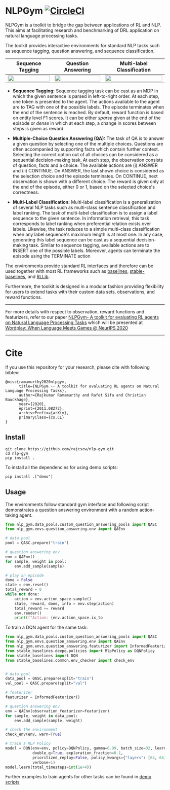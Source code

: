 # NLPGym [![CircleCI](https://circleci.com/gh/rajcscw/nlp-gym/tree/main.svg?style=svg)](https://circleci.com/gh/rajcscw/nlp-gym/tree/main)

NLPGym is a toolkit to bridge the gap between applications of RL and NLP. This aims at facilitating research and benchmarking of DRL application on natural language processing tasks. 

The  toolkit provides interactive environments for standard NLP tasks such as sequence tagging, question answering, and sequence classification. 


Sequence Tagging             |  Question Answering |  Multi-label Classification
:-------------------------:|:-------------------------:|:-------------------------:
<img src="assets/sequence_tagging.png" width="100%"/> |  <img src="assets/question_answering.png" width="100%"/> |  <img src="assets/multilabel.png" width="100%"/> 


- **Sequence Tagging:** Sequence tagging task can be cast as an MDP in which the given sentence is parsed in left-to-right order. At each step, one token is presented to the agent. The actions available to the agent are to TAG with one of the possible labels. The episode terminates when the end of the sentence is reached. By default, reward function is based on entity level F1 scores. It can be either *sparse* given at the end of the episode or *dense* in which at each step, a change in scores between steps is given as reward.


- **Multiple-Choice Question Answering (QA):** The task of QA is to answer a given question by selecting one of the multiple choices. Questions are often accompanied by supporting facts which contain further context.  Selecting the correct option out of all choices can be considered as a sequential decision-making task. At each step, the observation consists of question, facts and a choice. The available actions are (i) ANSWER and (ii) CONTINUE. On ANSWER, the last shown choice is considered as the selection choice and the episode terminates. On CONTINUE, next observation is shown with a different choice. The reward is given only at the end of the episode, either 0 or 1, based on the selected choice's correctness.


- **Multi-Label Classification:** Multi-label classification is a generalization of several NLP tasks such as multi-class sentence classification and label ranking. The task of multi-label classification is to assign a label sequence to the given sentence. In information retrieval, this task corresponds to label ranking when preferential relation exists over labels. Likewise, the task reduces to a simple multi-class classification when any label sequence's maximum length is at most one. In any case, generating this label sequence can be cast as a sequential decision-making task. Similar to sequence tagging, available actions are to INSERT one of the possible labels. Moreover, agents can terminate the episode using the TERMINATE action



The environments provide standard RL interfaces and therefore can be used together with most RL frameworks such as [baselines](https://github.com/openai/baselines), [stable-baselines](https://github.com/hill-a/stable-baselines), and [RLLib](https://github.com/ray-project/ray). 


Furthermore, the toolkit is designed in a modular fashion providing flexibility for users to extend tasks with their custom data sets, observations, and reward functions.


_________________

For more details with respect to observation, reward functions and featurizers, refer to our paper [NLPGym- A toolkit for evaluating RL agents on Natural Language Processing Tasks](https://arxiv.org/abs/2011.08272) which will be presented at [Wordplay: When Language Meets Games @ NeurIPS 2020](https://wordplay-workshop.github.io/)

_________________

# Cite
If you use this repository for your research, please cite with following bibtex:

```
@misc{ramamurthy2020nlpgym,
      title={NLPGym -- A toolkit for evaluating RL agents on Natural Language Processing Tasks}, 
      author={Rajkumar Ramamurthy and Rafet Sifa and Christian Bauckhage},
      year={2020},
      eprint={2011.08272},
      archivePrefix={arXiv},
      primaryClass={cs.CL}
}

```

## Install
```
git clone https://github.com/rajcscw/nlp-gym.git
cd nlp-gym
pip install .
```

To install all the dependencies for using demo scripts: 
```
pip install .["demo"]
```
</hr>

## Usage

The environments follow standard gym interface and following script demonstrates a question answering environment with a random action-taking agent.


```python
from nlp_gym.data_pools.custom_question_answering_pools import QASC
from nlp_gym.envs.question_answering.env import QAEnv

# data pool
pool = QASC.prepare("train")

# question answering env
env = QAEnv()
for sample, weight in pool:
    env.add_sample(sample)

# play an episode
done = False
state = env.reset()
total_reward = 0
while not done:
    action = env.action_space.sample()
    state, reward, done, info = env.step(action)
    total_reward += reward
    env.render()
    print(f"Action: {env.action_space.ix_to
```

To train a DQN agent for the same task:

```python
from nlp_gym.data_pools.custom_question_answering_pools import QASC
from nlp_gym.envs.question_answering.env import QAEnv
from nlp_gym.envs.question_answering.featurizer import InformedFeaturizer
from stable_baselines.deepq.policies import MlpPolicy as DQNPolicy
from stable_baselines import DQN
from stable_baselines.common.env_checker import check_env


# data pool
data_pool = QASC.prepare(split="train")
val_pool = QASC.prepare(split="val")

# featurizer
featurizer = InformedFeaturizer()

# question answering env
env = QAEnv(observation_featurizer=featurizer)
for sample, weight in data_pool:
    env.add_sample(sample, weight)

# check the environment
check_env(env, warn=True)

# train a MLP Policy
model = DQN(env=env, policy=DQNPolicy, gamma=0.99, batch_size=32, learning_rate=1e-4,
            double_q=True, exploration_fraction=0.1,
            prioritized_replay=False, policy_kwargs={"layers": [64, 64]},
            verbose=1)
model.learn(total_timesteps=int(1e+4))
```

Further examples to train agents for other tasks can be found in [demo scripts](https://github.com/rajcscw/nlp-gym/tree/main/demo_scripts)
